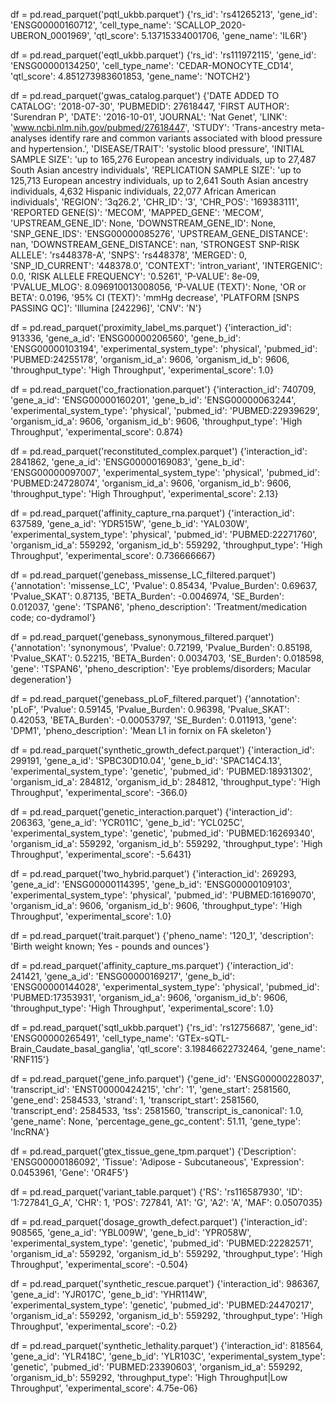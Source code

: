 df = pd.read_parquet('pqtl_ukbb.parquet')
{'rs_id': 'rs41265213', 'gene_id': 'ENSG00000160712', 'cell_type_name': 'SCALLOP_2020-UBERON_0001969', 'qtl_score': 5.13715334001706, 'gene_name': 'IL6R'}

df = pd.read_parquet('eqtl_ukbb.parquet')
{'rs_id': 'rs111972115', 'gene_id': 'ENSG00000134250', 'cell_type_name': 'CEDAR-MONOCYTE_CD14', 'qtl_score': 4.851273983601853, 'gene_name': 'NOTCH2'}

df = pd.read_parquet('gwas_catalog.parquet')
{'DATE ADDED TO CATALOG': '2018-07-30', 'PUBMEDID': 27618447, 'FIRST AUTHOR': 'Surendran P', 'DATE': '2016-10-01', 'JOURNAL': 'Nat Genet', 'LINK': 'www.ncbi.nlm.nih.gov/pubmed/27618447', 'STUDY': 'Trans-ancestry meta-analyses identify rare and common variants associated with blood pressure and hypertension.', 'DISEASE/TRAIT': 'systolic blood pressure', 'INITIAL SAMPLE SIZE': 'up to 165,276 European ancestry individuals, up to 27,487 South Asian ancestry individuals', 'REPLICATION SAMPLE SIZE': 'up to 125,713 European ancestry individuals, up to 2,641 South Asian ancestry individuals, 4,632 Hispanic individuals, 22,077 African American individuals', 'REGION': '3q26.2', 'CHR_ID': '3', 'CHR_POS': '169383111', 'REPORTED GENE(S)': 'MECOM', 'MAPPED_GENE': 'MECOM', 'UPSTREAM_GENE_ID': None, 'DOWNSTREAM_GENE_ID': None, 'SNP_GENE_IDS': 'ENSG00000085276', 'UPSTREAM_GENE_DISTANCE': nan, 'DOWNSTREAM_GENE_DISTANCE': nan, 'STRONGEST SNP-RISK ALLELE': 'rs448378-A', 'SNPS': 'rs448378', 'MERGED': 0, 'SNP_ID_CURRENT': '448378.0', 'CONTEXT': 'intron_variant', 'INTERGENIC': 0.0, 'RISK ALLELE FREQUENCY': '0.5261', 'P-VALUE': 8e-09, 'PVALUE_MLOG': 8.096910013008056, 'P-VALUE (TEXT)': None, 'OR or BETA': 0.0196, '95% CI (TEXT)': 'mmHg decrease', 'PLATFORM [SNPS PASSING QC]': 'Illumina [242296]', 'CNV': 'N'}

df = pd.read_parquet('proximity_label_ms.parquet')
{'interaction_id': 913336, 'gene_a_id': 'ENSG00000206560', 'gene_b_id': 'ENSG00000103194', 'experimental_system_type': 'physical', 'pubmed_id': 'PUBMED:24255178', 'organism_id_a': 9606, 'organism_id_b': 9606, 'throughput_type': 'High Throughput', 'experimental_score': 1.0}

df = pd.read_parquet('co_fractionation.parquet')
{'interaction_id': 740709, 'gene_a_id': 'ENSG00000160201', 'gene_b_id': 'ENSG00000063244', 'experimental_system_type': 'physical', 'pubmed_id': 'PUBMED:22939629', 'organism_id_a': 9606, 'organism_id_b': 9606, 'throughput_type': 'High Throughput', 'experimental_score': 0.874}

df = pd.read_parquet('reconstituted_complex.parquet')
{'interaction_id': 2841862, 'gene_a_id': 'ENSG00000169083', 'gene_b_id': 'ENSG00000097007', 'experimental_system_type': 'physical', 'pubmed_id': 'PUBMED:24728074', 'organism_id_a': 9606, 'organism_id_b': 9606, 'throughput_type': 'High Throughput', 'experimental_score': 2.13}

df = pd.read_parquet('affinity_capture_rna.parquet')
{'interaction_id': 637589, 'gene_a_id': 'YDR515W', 'gene_b_id': 'YAL030W', 'experimental_system_type': 'physical', 'pubmed_id': 'PUBMED:22271760', 'organism_id_a': 559292, 'organism_id_b': 559292, 'throughput_type': 'High Throughput', 'experimental_score': 0.736666667}

df = pd.read_parquet('genebass_missense_LC_filtered.parquet')
{'annotation': 'missense_LC', 'Pvalue': 0.85434, 'Pvalue_Burden': 0.69637, 'Pvalue_SKAT': 0.87135, 'BETA_Burden': -0.0046974, 'SE_Burden': 0.012037, 'gene': 'TSPAN6', 'pheno_description': 'Treatment/medication code; co-dydramol'}

df = pd.read_parquet('genebass_synonymous_filtered.parquet')
{'annotation': 'synonymous', 'Pvalue': 0.72199, 'Pvalue_Burden': 0.85198, 'Pvalue_SKAT': 0.52215, 'BETA_Burden': 0.0034703, 'SE_Burden': 0.018598, 'gene': 'TSPAN6', 'pheno_description': 'Eye problems/disorders; Macular degeneration'}

df = pd.read_parquet('genebass_pLoF_filtered.parquet')
{'annotation': 'pLoF', 'Pvalue': 0.59145, 'Pvalue_Burden': 0.96398, 'Pvalue_SKAT': 0.42053, 'BETA_Burden': -0.00053797, 'SE_Burden': 0.011913, 'gene': 'DPM1', 'pheno_description': 'Mean L1 in fornix on FA skeleton'}

df = pd.read_parquet('synthetic_growth_defect.parquet')
{'interaction_id': 299191, 'gene_a_id': 'SPBC30D10.04', 'gene_b_id': 'SPAC14C4.13', 'experimental_system_type': 'genetic', 'pubmed_id': 'PUBMED:18931302', 'organism_id_a': 284812, 'organism_id_b': 284812, 'throughput_type': 'High Throughput', 'experimental_score': -366.0}

df = pd.read_parquet('genetic_interaction.parquet')
{'interaction_id': 206363, 'gene_a_id': 'YCR011C', 'gene_b_id': 'YCL025C', 'experimental_system_type': 'genetic', 'pubmed_id': 'PUBMED:16269340', 'organism_id_a': 559292, 'organism_id_b': 559292, 'throughput_type': 'High Throughput', 'experimental_score': -5.6431}

df = pd.read_parquet('two_hybrid.parquet')
{'interaction_id': 269293, 'gene_a_id': 'ENSG00000114395', 'gene_b_id': 'ENSG00000109103', 'experimental_system_type': 'physical', 'pubmed_id': 'PUBMED:16169070', 'organism_id_a': 9606, 'organism_id_b': 9606, 'throughput_type': 'High Throughput', 'experimental_score': 1.0}

df = pd.read_parquet('trait.parquet')
{'pheno_name': '120_1', 'description': 'Birth weight known; Yes - pounds and ounces'}

df = pd.read_parquet('affinity_capture_ms.parquet')
{'interaction_id': 241421, 'gene_a_id': 'ENSG00000169217', 'gene_b_id': 'ENSG00000144028', 'experimental_system_type': 'physical', 'pubmed_id': 'PUBMED:17353931', 'organism_id_a': 9606, 'organism_id_b': 9606, 'throughput_type': 'High Throughput', 'experimental_score': 1.0}

df = pd.read_parquet('sqtl_ukbb.parquet')
{'rs_id': 'rs12756687', 'gene_id': 'ENSG00000265491', 'cell_type_name': 'GTEx-sQTL-Brain_Caudate_basal_ganglia', 'qtl_score': 3.19846622732464, 'gene_name': 'RNF115'}

df = pd.read_parquet('gene_info.parquet')
{'gene_id': 'ENSG00000228037', 'transcript_id': 'ENST00000424215', 'chr': '1', 'gene_start': 2581560, 'gene_end': 2584533, 'strand': 1, 'transcript_start': 2581560, 'transcript_end': 2584533, 'tss': 2581560, 'transcript_is_canonical': 1.0, 'gene_name': None, 'percentage_gene_gc_content': 51.11, 'gene_type': 'lncRNA'}

df = pd.read_parquet('gtex_tissue_gene_tpm.parquet')
{'Description': 'ENSG00000186092', 'Tissue': 'Adipose - Subcutaneous', 'Expression': 0.0453961, 'Gene': 'OR4F5'}

df = pd.read_parquet('variant_table.parquet')
{'RS': 'rs116587930', 'ID': '1:727841_G_A', 'CHR': 1, 'POS': 727841, 'A1': 'G', 'A2': 'A', 'MAF': 0.0507035}

df = pd.read_parquet('dosage_growth_defect.parquet')
{'interaction_id': 908565, 'gene_a_id': 'YBL009W', 'gene_b_id': 'YPR058W', 'experimental_system_type': 'genetic', 'pubmed_id': 'PUBMED:22282571', 'organism_id_a': 559292, 'organism_id_b': 559292, 'throughput_type': 'High Throughput', 'experimental_score': -0.504}

df = pd.read_parquet('synthetic_rescue.parquet')
{'interaction_id': 986367, 'gene_a_id': 'YJR017C', 'gene_b_id': 'YHR114W', 'experimental_system_type': 'genetic', 'pubmed_id': 'PUBMED:24470217', 'organism_id_a': 559292, 'organism_id_b': 559292, 'throughput_type': 'High Throughput', 'experimental_score': -0.2}

df = pd.read_parquet('synthetic_lethality.parquet')
{'interaction_id': 818564, 'gene_a_id': 'YLR418C', 'gene_b_id': 'YLR103C', 'experimental_system_type': 'genetic', 'pubmed_id': 'PUBMED:23390603', 'organism_id_a': 559292, 'organism_id_b': 559292, 'throughput_type': 'High Throughput|Low Throughput', 'experimental_score': 4.75e-06}


